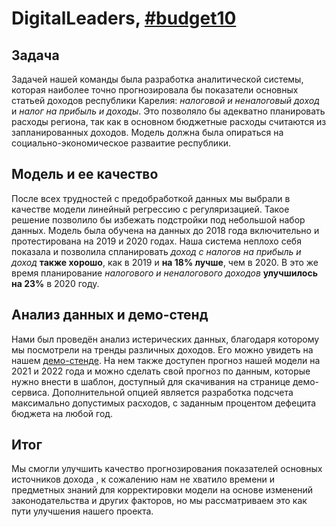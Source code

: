 # DigitalLeaders, [#budget10](https://leadersofdigital.ru/event/63007/case/847648)
## Задача
Задачей нашей команды была разработка аналитической системы, которая наиболее точно прогнозировала бы показатели основных статьей доходов республики Карелия: *налоговой и неналоговый доход* и _налог на прибыль и доходы_.
Это  позволяло бы адекватно планировать расходы региона, так как в основном  бюджетные расходы считаются из запланированных доходов. Модель должна была опираться на социально-экономическое разваитие республики. 
## Модель и ее качество
После всех трудностей с предобработкой  данных мы выбрали в качестве модели линейный регрессию с регуляризацией.
Такое решение позволило бы избежать подстройки под небольшой набор данных. Модель была обучена на данных до 2018 года включительно и протестирована на 2019
и 2020 годах. Наша система неплохо себя показала и позволила спланировать _доход с налогов на прибыль и доход_ __также хорошо__, как в 2019 и __на 18% лучше__, чем  в 2020.
В это же время планирование _налогового и неналогового доходов_ __улучшилось на 23%__ в 2020 году.
## Анализ данных и демо-стенд
Нами был проведён анализ истерических данных, благодаря которому мы посмотрели на тренды различных доходов. Его можно увидеть на нашем [демо-стенде](https://share.streamlit.io/pam4ek/digitalleaders_budget_10_hack/demo.py). 
На нем также доступен прогноз нашей модели на 2021 и 2022 года и можно сделать свой прогноз по данным, которые нужно внести в шаблон, доступный для скачивания на странице демо-сервиса.
Дополнительной опцией является разработка подсчета максимально допустимых расходов, с заданным процентом дефецита бюджета на любой год.
## Итог
Мы смогли улучшить качество прогнозирования показателей  основных источников  дохода , к сожалению нам не хватило времени и предметных знаний для корректировки модели на основе изменений законодательства и других факторов, но мы рассматриваем это как пути улучшения нашего проекта.  
